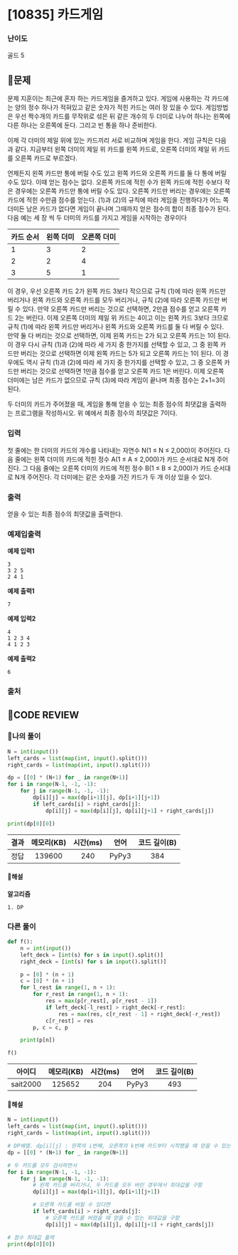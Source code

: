 # [10835] 카드게임

### **난이도**
골드 5
## **📝문제**
문제
지훈이는 최근에 혼자 하는 카드게임을 즐겨하고 있다. 게임에 사용하는 각 카드에는 양의 정수 하나가 적혀있고 같은 숫자가 적힌 카드는 여러 장 있을 수 있다. 게임방법은 우선 짝수개의 카드를 무작위로 섞은 뒤 같은 개수의 두 더미로 나누어 하나는 왼쪽에 다른 하나는 오른쪽에 둔다. 그리고 빈 통을 하나 준비한다. 

이제 각 더미의 제일 위에 있는 카드끼리 서로 비교하며 게임을 한다. 게임 규칙은 다음과 같다. 지금부터 왼쪽 더미의 제일 위 카드를 왼쪽 카드로, 오른쪽 더미의 제일 위 카드를 오른쪽 카드로 부르겠다.

언제든지 왼쪽 카드만 통에 버릴 수도 있고 왼쪽 카드와 오른쪽 카드를 둘 다 통에 버릴 수도 있다. 이때 얻는 점수는 없다.
오른쪽 카드에 적힌 수가 왼쪽 카드에 적힌 수보다 작은 경우에는 오른쪽 카드만 통에 버릴 수도 있다. 오른쪽 카드만 버리는 경우에는 오른쪽 카드에 적힌 수만큼 점수를 얻는다.
(1)과 (2)의 규칙에 따라 게임을 진행하다가 어느 쪽 더미든 남은 카드가 없다면 게임이 끝나며 그때까지 얻은 점수의 합이 최종 점수가 된다. 
다음 예는 세 장 씩 두 더미의 카드를 가지고 게임을 시작하는 경우이다

카드 순서 | 왼쪽 더미 | 오른쪽 더미
------|-------|-------
1 | 3 | 2
2 | 2 | 4
3 | 5 | 1
이 경우, 우선 오른쪽 카드 2가 왼쪽 카드 3보다 작으므로 규칙 (1)에 따라 왼쪽 카드만 버리거나 왼쪽 카드와 오른쪽 카드를 모두 버리거나, 규칙 (2)에 따라 오른쪽 카드만 버릴 수 있다. 만약 오른쪽 카드만 버리는 것으로 선택하면, 2만큼 점수를 얻고 오른쪽 카드 2는 버린다. 이제 오른쪽 더미의 제일 위 카드는 4이고 이는 왼쪽 카드 3보다 크므로 규칙 (1)에 따라 왼쪽 카드만 버리거나 왼쪽 카드와 오른쪽 카드를 둘 다 버릴 수 있다. 만약 둘 다 버리는 것으로 선택하면, 이제 왼쪽 카드는 2가 되고 오른쪽 카드는 1이 된다. 이 경우 다시 규칙 (1)과 (2)에 따라 세 가지 중 한가지를 선택할 수 있고, 그 중 왼쪽 카드만 버리는 것으로 선택하면 이제 왼쪽 카드는 5가 되고 오른쪽 카드는 1이 된다. 이 경우에도 역시 규칙 (1)과 (2)에 따라 세 가지 중 한가지를 선택할 수 있고, 그 중 오른쪽 카드만 버리는 것으로 선택하면 1만큼 점수를 얻고 오른쪽 카드 1은 버린다. 이제 오른쪽 더미에는 남은 카드가 없으므로 규칙 (3)에 따라 게임이 끝나며 최종 점수는 2+1=3이 된다.

두 더미의 카드가 주어졌을 때, 게임을 통해 얻을 수 있는 최종 점수의 최댓값을 출력하는 프로그램을 작성하시오. 위 예에서 최종 점수의 최댓값은 7이다.
### **입력**
첫 줄에는 한 더미의 카드의 개수를 나타내는 자연수 N(1 ≤ N ≤ 2,000)이 주어진다. 다음 줄에는 왼쪽 더미의 카드에 적힌 정수 A(1 ≤ A ≤ 2,000)가 카드 순서대로 N개 주어진다. 그 다음 줄에는 오른쪽 더미의 카드에 적힌 정수 B(1 ≤ B ≤ 2,000)가 카드 순서대로 N개 주어진다. 각 더미에는 같은 숫자를 가진 카드가 두 개 이상 있을 수 있다.
### **출력**
얻을 수 있는 최종 점수의 최댓값을 출력한다.
### **예제입출력**

**예제 입력1**

```
3
3 2 5
2 4 1
```

**예제 출력1**

```
7
```

**예제 입력2**

```
4
1 2 3 4
4 1 2 3
```

**예제 출력2**

```
6
```

### **출처**

## **🧐CODE REVIEW**

### **🧾나의 풀이**

```python
N = int(input())
left_cards = list(map(int, input().split()))
right_cards = list(map(int, input().split()))

dp = [[0] * (N+1) for _ in range(N+1)]
for i in range(N-1, -1, -1):
    for j in range(N-1, -1, -1):
        dp[i][j] = max(dp[i+1][j], dp[i+1][j+1])
        if left_cards[i] > right_cards[j]:
            dp[i][j] = max(dp[i][j], dp[i][j+1] + right_cards[j])

print(dp[0][0])
```

결과	| 메모리(KB) |	시간(ms) |	언어 |	코드 길이(B)
:----:|:-----:|:-----:|:-----:|:--------:
정답|139600|240|PyPy3|384
#### **📝해설**

**알고리즘**
```
1. DP
```

### **다른 풀이**

```python
def f():
    n = int(input())
    left_deck = [int(s) for s in input().split()]
    right_deck = [int(s) for s in input().split()]

    p = [0] * (n + 1)
    c = [0] * (n + 1)
    for l_rest in range(1, n + 1):
        for r_rest in range(1, n + 1):
            res = max(p[r_rest], p[r_rest - 1])
            if left_deck[-l_rest] > right_deck[-r_rest]:
                res = max(res, c[r_rest - 1] + right_deck[-r_rest])
            c[r_rest] = res
        p, c = c, p

    print(p[n])

f()
```

아이디 | 메모리(KB) |	시간(ms) |	언어 |	코드 길이(B) 
:-----:|:-----:|:-----:|:----:|:--------:
sait2000|125652|204|PyPy3|493
#### **📝해설**

```python
N = int(input())
left_cards = list(map(int, input().split()))
right_cards = list(map(int, input().split()))

# DP배열. dp[i][j] : 왼쪽의 i번째, 오른쪽의 k번째 카드부터 시작했을 때 얻을 수 있는 최대 점수
dp = [[0] * (N+1) for _ in range(N+1)]

# 두 카드를 모두 검사하면서
for i in range(N-1, -1, -1):
    for j in range(N-1, -1, -1):
        # 왼쪽 카드를 버리거나, 두 카드를 모두 버린 경우에서 최대값을 구함
        dp[i][j] = max(dp[i+1][j], dp[i+1][j+1])

        # 오른쪽 카드를 버릴 수 있다면
        if left_cards[i] > right_cards[j]:
            # 오른쪽 카드를 버렸을 때 얻을 수 있는 최대값을 구함
            dp[i][j] = max(dp[i][j], dp[i][j+1] + right_cards[j])

# 점수 최대값 출력
print(dp[0][0])
```